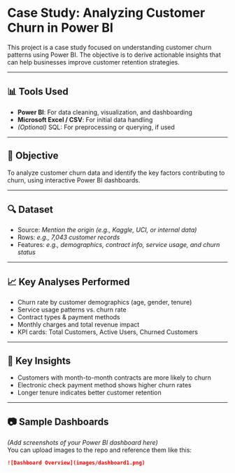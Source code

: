 # Case Study: Analyzing Customer Churn in Power BI

This project is a case study focused on understanding customer churn patterns using Power BI. The objective is to derive actionable insights that can help businesses improve customer retention strategies.

---

## 📊 Tools Used
- **Power BI**: For data cleaning, visualization, and dashboarding
- **Microsoft Excel / CSV**: For initial data handling
- *(Optional)* SQL: For preprocessing or querying, if used

---

## 🧠 Objective

To analyze customer churn data and identify the key factors contributing to churn, using interactive Power BI dashboards.

---

## 🔍 Dataset

- Source: *Mention the origin (e.g., Kaggle, UCI, or internal data)*
- Rows: *e.g., 7,043 customer records*
- Features: *e.g., demographics, contract info, service usage, and churn status*

---

## 📈 Key Analyses Performed

- Churn rate by customer demographics (age, gender, tenure)
- Service usage patterns vs. churn rate
- Contract types & payment methods
- Monthly charges and total revenue impact
- KPI cards: Total Customers, Active Users, Churned Customers

---

## 📌 Key Insights

- Customers with month-to-month contracts are more likely to churn
- Electronic check payment method shows higher churn rates
- Longer tenure indicates better customer retention

---

## 📷 Sample Dashboards

*(Add screenshots of your Power BI dashboard here)*  
You can upload images to the repo and reference them like this:

```markdown
![Dashboard Overview](images/dashboard1.png)

